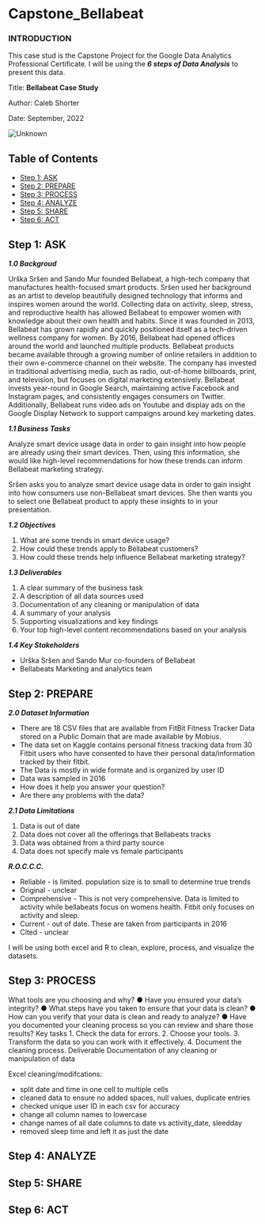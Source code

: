 # Capstone_Bellabeat

### INTRODUCTION

This case stud is the Capstone Project for the Google Data Analytics Professional Certificate. I will be using the ***6 steps of Data Analysis*** to present this data.


Title: ****Bellabeat Case Study****

Author: Caleb Shorter

Date: September, 2022

![Unknown](https://user-images.githubusercontent.com/112402643/200191189-c222e396-7442-439e-a891-3224f71c079c.png)

## Table of Contents
- [Step 1: ASK](#step-1-ask)
- [Step 2: PREPARE](#step-2-prepare)
- [Step 3: PROCESS](#step-3-process)
- [Step 4: ANALYZE](#step-4-analyze)
- [Step 5: SHARE](#step-5-share)
- [Step 6: ACT](#step-6-act)

## Step 1: ASK

***1.0 Backgroud***

Urška Sršen and Sando Mur founded Bellabeat, a high-tech company that manufactures health-focused smart products.
Sršen used her background as an artist to develop beautifully designed technology that informs and inspires women around
the world. Collecting data on activity, sleep, stress, and reproductive health has allowed Bellabeat to empower women with
knowledge about their own health and habits. Since it was founded in 2013, Bellabeat has grown rapidly and quickly
positioned itself as a tech-driven wellness company for women.
By 2016, Bellabeat had opened offices around the world and launched multiple products. Bellabeat products became available
through a growing number of online retailers in addition to their own e-commerce channel on their website. The company
has invested in traditional advertising media, such as radio, out-of-home billboards, print, and television, but focuses on digital
marketing extensively. Bellabeat invests year-round in Google Search, maintaining active Facebook and Instagram pages, and
consistently engages consumers on Twitter. Additionally, Bellabeat runs video ads on Youtube and display ads on the Google
Display Network to support campaigns around key marketing dates.

***1.1 Business Tasks***

Analyze smart device usage data in order to gain insight into how people are already using their smart devices. Then, using this information, she would like high-level recommendations for how these trends can inform Bellabeat marketing strategy.

Sršen asks you to analyze smart device usage data in order to gain insight into how consumers use non-Bellabeat smart
devices. She then wants you to select one Bellabeat product to apply these insights to in your presentation.

***1.2 Objectives***

1. What are some trends in smart device usage?
2. How could these trends apply to Bellabeat customers?
3. How could these trends help influence Bellabeat marketing strategy?

***1.3 Deliverables***

1. A clear summary of the business task
2. A description of all data sources used
3. Documentation of any cleaning or manipulation of data
4. A summary of your analysis
5. Supporting visualizations and key findings
6. Your top high-level content recommendations based on your analysis

***1.4 Key Stakeholders***

- Urška Sršen and Sando Mur co-founders of Bellabeat
- Bellabeats Marketing and analytics team

## Step 2: PREPARE

***2.0 Dataset Information***

- There are 18 CSV files that are available from FitBit Fitness Tracker Data stored on a Public Domain that are made available by Mobius.
- The data set on Kaggle contains personal fitness tracking data from 30 Fitbit users who have consented to have their personal data/information tracked by their fitbit.
- The Data is mostly in wide formate and is organized by user ID  
- Data was sampled in 2016
- How does it help you answer your question?
- Are there any problems with the data?

***2.1 Data Limitations***

1. Data is out of date
2. Data does not cover all the offerings that Bellabeats tracks
3. Data was obtained from a third party source 
4. Data does not specify male vs female participants 


**_R.O.C.C.C._**

- Reliable - is limited. population size is to small to determine true trends 
- Original - unclear
- Comprehensive - This is not very comprehensive. Data is limited to activity while bellabeats focus on womens health. Fitbit only focuses on activity and sleep.
- Current - out of date. These are taken from participants in 2016
- Cited - unclear
 
I will be using both excel and R to clean, explore, process, and visualize the datasets. 

## Step 3: PROCESS

What tools are you choosing and why? ● Have you ensured your data’s integrity? ● What steps have you taken to ensure that your data is clean? ● How can you verify that your data is clean and ready to analyze? ● Have you documented your cleaning process so you can review and share those results?
Key tasks 1. Check the data for errors. 2. Choose your tools. 3. Transform the data so you can work with it effectively. 4. Document the cleaning process.
Deliverable Documentation of any cleaning or manipulation of data

Excel cleaning/modifcations:
- split date and time in one cell to multiple cells 
- cleaned data to ensure no added spaces, null values, duplicate entries
- checked unique user ID in each csv for accuracy 
- change all column names to lowercase 
- change names of all date columns to date vs activity_date, sleedday
- removed sleep time and left it as just the date 

## Step 4: ANALYZE

## Step 5: SHARE

## Step 6: ACT
